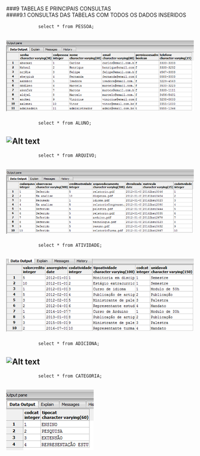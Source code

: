 ###9	TABELAS E PRINCIPAIS CONSULTAS<br>
####9.1	CONSULTAS DAS TABELAS COM TODOS OS DADOS INSERIDOS<br>

				select * from PESSOA;

![Alt text](https://github.com/calosguilherme/trab01/blob/master/9.1/1.png  "Resultado")<br>
---------------------------------------------------------------------------------------------

				select * from ALUNO;

![Alt text](FALTA)<br>
---------------------------------------------------------------------------------------------

				select * from ARQUIVO;

![Alt text](https://github.com/calosguilherme/trab01/blob/master/9.1/2.png  "Resultado")<br>
---------------------------------------------------------------------------------------------

				select * from ATIVIDADE;

![Alt text](https://github.com/calosguilherme/trab01/blob/master/9.1/3.png  "Resultado")<br>
---------------------------------------------------------------------------------------------

				select * from ADICIONA;

![Alt text](FALTA)<br>
---------------------------------------------------------------------------------------------

				select * from CATEGORIA;

![Alt text](https://github.com/calosguilherme/trab01/blob/master/9.1/5.png  "Resultado")<br>
---------------------------------------------------------------------------------------------
